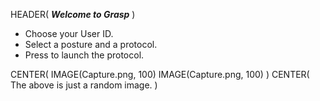 HEADER( *__Welcome to Grasp__* )

- Choose your User ID.
- Select a posture and a protocol.
- Press <Next> to launch the protocol.

CENTER( IMAGE(Capture.png, 100) IMAGE(Capture.png, 100) )
CENTER( The above is just a random image. )
